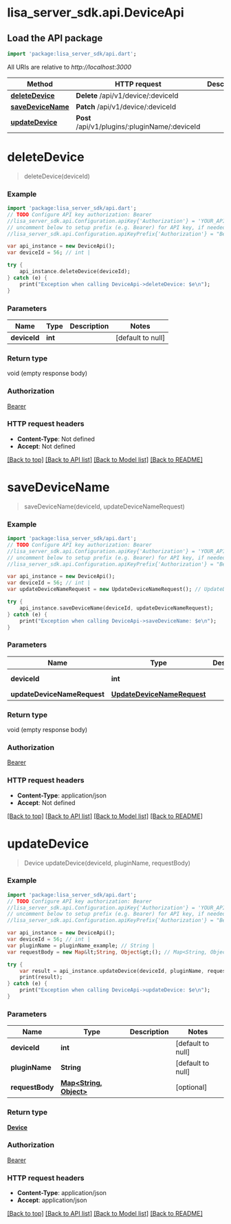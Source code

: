# lisa_server_sdk.api.DeviceApi

## Load the API package
```dart
import 'package:lisa_server_sdk/api.dart';
```

All URIs are relative to *http://localhost:3000*

Method | HTTP request | Description
------------- | ------------- | -------------
[**deleteDevice**](DeviceApi.md#deleteDevice) | **Delete** /api/v1/device/:deviceId | 
[**saveDeviceName**](DeviceApi.md#saveDeviceName) | **Patch** /api/v1/device/:deviceId | 
[**updateDevice**](DeviceApi.md#updateDevice) | **Post** /api/v1/plugins/:pluginName/:deviceId | 


# **deleteDevice**
> deleteDevice(deviceId)



### Example 
```dart
import 'package:lisa_server_sdk/api.dart';
// TODO Configure API key authorization: Bearer
//lisa_server_sdk.api.Configuration.apiKey{'Authorization'} = 'YOUR_API_KEY';
// uncomment below to setup prefix (e.g. Bearer) for API key, if needed
//lisa_server_sdk.api.Configuration.apiKeyPrefix{'Authorization'} = "Bearer";

var api_instance = new DeviceApi();
var deviceId = 56; // int | 

try { 
    api_instance.deleteDevice(deviceId);
} catch (e) {
    print("Exception when calling DeviceApi->deleteDevice: $e\n");
}
```

### Parameters

Name | Type | Description  | Notes
------------- | ------------- | ------------- | -------------
 **deviceId** | **int**|  | [default to null]

### Return type

void (empty response body)

### Authorization

[Bearer](../README.md#Bearer)

### HTTP request headers

 - **Content-Type**: Not defined
 - **Accept**: Not defined

[[Back to top]](#) [[Back to API list]](../README.md#documentation-for-api-endpoints) [[Back to Model list]](../README.md#documentation-for-models) [[Back to README]](../README.md)

# **saveDeviceName**
> saveDeviceName(deviceId, updateDeviceNameRequest)



### Example 
```dart
import 'package:lisa_server_sdk/api.dart';
// TODO Configure API key authorization: Bearer
//lisa_server_sdk.api.Configuration.apiKey{'Authorization'} = 'YOUR_API_KEY';
// uncomment below to setup prefix (e.g. Bearer) for API key, if needed
//lisa_server_sdk.api.Configuration.apiKeyPrefix{'Authorization'} = "Bearer";

var api_instance = new DeviceApi();
var deviceId = 56; // int | 
var updateDeviceNameRequest = new UpdateDeviceNameRequest(); // UpdateDeviceNameRequest | 

try { 
    api_instance.saveDeviceName(deviceId, updateDeviceNameRequest);
} catch (e) {
    print("Exception when calling DeviceApi->saveDeviceName: $e\n");
}
```

### Parameters

Name | Type | Description  | Notes
------------- | ------------- | ------------- | -------------
 **deviceId** | **int**|  | [default to null]
 **updateDeviceNameRequest** | [**UpdateDeviceNameRequest**](UpdateDeviceNameRequest.md)|  | [optional] 

### Return type

void (empty response body)

### Authorization

[Bearer](../README.md#Bearer)

### HTTP request headers

 - **Content-Type**: application/json
 - **Accept**: Not defined

[[Back to top]](#) [[Back to API list]](../README.md#documentation-for-api-endpoints) [[Back to Model list]](../README.md#documentation-for-models) [[Back to README]](../README.md)

# **updateDevice**
> Device updateDevice(deviceId, pluginName, requestBody)



### Example 
```dart
import 'package:lisa_server_sdk/api.dart';
// TODO Configure API key authorization: Bearer
//lisa_server_sdk.api.Configuration.apiKey{'Authorization'} = 'YOUR_API_KEY';
// uncomment below to setup prefix (e.g. Bearer) for API key, if needed
//lisa_server_sdk.api.Configuration.apiKeyPrefix{'Authorization'} = "Bearer";

var api_instance = new DeviceApi();
var deviceId = 56; // int | 
var pluginName = pluginName_example; // String | 
var requestBody = new Map&lt;String, Object&gt;(); // Map<String, Object> | 

try { 
    var result = api_instance.updateDevice(deviceId, pluginName, requestBody);
    print(result);
} catch (e) {
    print("Exception when calling DeviceApi->updateDevice: $e\n");
}
```

### Parameters

Name | Type | Description  | Notes
------------- | ------------- | ------------- | -------------
 **deviceId** | **int**|  | [default to null]
 **pluginName** | **String**|  | [default to null]
 **requestBody** | [**Map&lt;String, Object&gt;**](Object.md)|  | [optional] 

### Return type

[**Device**](Device.md)

### Authorization

[Bearer](../README.md#Bearer)

### HTTP request headers

 - **Content-Type**: application/json
 - **Accept**: application/json

[[Back to top]](#) [[Back to API list]](../README.md#documentation-for-api-endpoints) [[Back to Model list]](../README.md#documentation-for-models) [[Back to README]](../README.md)

